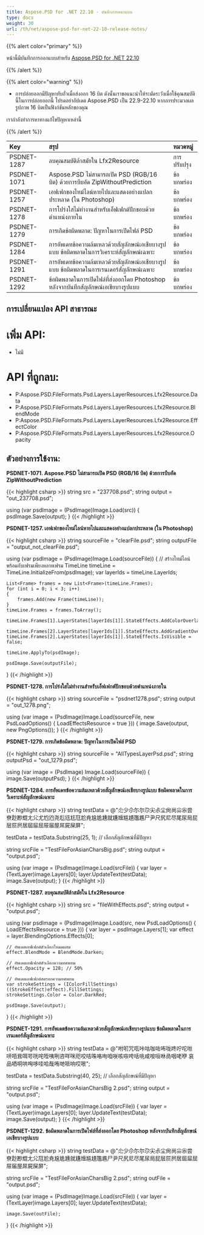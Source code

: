 ```yaml
---
title: Aspose.PSD for .NET 22.10 - บันทึกการออกแบบ
type: docs
weight: 30
url: /th/net/aspose-psd-for-net-22-10-release-notes/
---
```


{{% alert color="primary" %}}

หน้านี้มีบันทึกการออกแบบสำหรับ [Aspose.PSD for .NET 22.10](https://www.nuget.org/packages/Aspose.PSD/)

{{% /alert %}}

{{% alert color="warning" %}}

- การปล่อยออกมีปัญหาทับถั่วเมื่อส่งออก 16 บิต ดังนั้นเราขอแนะนำให้ระมัดระวังเมื่อใช้คุณสมบัตินี้ในการปล่อยออกนี้
โปรดอย่าอัปเดต Aspose.PSD เป็น 22.9-22.10 หากการประมวลผลรูปภาพ 16 บิตเป็นฟังก์ชันหลักของคุณ

เรากำลังทำการหาทางแก้ไขปัญหาเหล่านี้

{{% /alert %}}

|**Key**|**สรุป**|**หมวดหมู่**|
| :- | :- | :- |
|PSDNET-1287|ลบคุณสมบัติล้าสมัยใน Lfx2Resource|การปรับปรุง|
|PSDNET-1071|Aspose.PSD ไม่สามารถเปิด PSD (RGB/16 บิต) ด้วยการบีบอัด ZipWithoutPrediction|ข้อบกพร่อง|
|PSDNET-1257|เอฟเฟกของไทม์ไลน์หายไปและแสดงอย่างแปลกประหลาด (ใน Photoshop)|ข้อบกพร่อง|
|PSDNET-1278|การโปร่งใสไม่ทำงานสำหรับเอ็ฟเฟกต์ปักขอบด้วยตำแหน่งภายใน|ข้อบกพร่อง|
|PSDNET-1279|การเกิดข้อผิดพลาด: ปัญหาในการเปิดไฟล์ PSD|ข้อบกพร่อง|
|PSDNET-1284|การอัพเดทข้อความล้มเหลวด้วยสัญลักษณ์เอเชียบางรูปแบบ ข้อผิดพลาดในการวิเคราะห์สัญลักษณ์เฉพาะ|ข้อบกพร่อง|
|PSDNET-1291|การอัพเดทข้อความล้มเหลวด้วยสัญลักษณ์เอเชียบางรูปแบบ ข้อผิดพลาดในการเรนเดอร์สัญลักษณ์เฉพาะ|ข้อบกพร่อง|
|PSDNET-1292|ข้อผิดพลาดในการเปิดไฟล์ที่ส่งออกโดย Photoshop หลังจากบันทึกสัญลักษณ์เอเชียบางรูปแบบ|ข้อบกพร่อง|


## **การเปลี่ยนแปลง API สาธารณะ**
# **เพิ่ม API:**
- ไม่มี


# **API ที่ถูกลบ:**
- P:Aspose.PSD.FileFormats.Psd.Layers.LayerResources.Lfx2Resource.Data
- P:Aspose.PSD.FileFormats.Psd.Layers.LayerResources.Lfx2Resource.BlendMode
- P:Aspose.PSD.FileFormats.Psd.Layers.LayerResources.Lfx2Resource.EffectColor
- P:Aspose.PSD.FileFormats.Psd.Layers.LayerResources.Lfx2Resource.Opacity


## **ตัวอย่างการใช้งาน:**

**PSDNET-1071. Aspose.PSD ไม่สามารถเปิด PSD (RGB/16 บิต) ด้วยการบีบอัด ZipWithoutPrediction**

{{< highlight csharp >}}
string src = "237708.psd";
string output = "out_237708.psd";

using (var psdImage = (PsdImage)Image.Load(src))
{
    psdImage.Save(output);
}
{{< /highlight >}}

**PSDNET-1257. เอฟเฟกของไทม์ไลน์หายไปและแสดงอย่างแปลกประหลาด (ใน Photoshop)**

{{< highlight csharp >}}
string sourceFile = "clearFile.psd";
string outputFile = "output_not_clearFile.psd";

using (var psdImage = (PsdImage)Image.Load(sourceFile))
{
    // สร้างไทม์ไลน์พร้อมกับเฟรมเพียงหลายเฟรม
    TimeLine timeLine = TimeLine.InitializeFrom(psdImage);
    var layerIds = timeLine.LayerIds;

    List<Frame> frames = new List<Frame>(timeLine.Frames);
    for (int i = 0; i < 3; i++)
    {
        frames.Add(new Frame(timeLine));
    }
    timeLine.Frames = frames.ToArray();

    timeLine.Frames[1].LayerStates[layerIds[1]].StateEffects.AddColorOverlay();

    timeLine.Frames[2].LayerStates[layerIds[1]].StateEffects.AddGradientOverlay();
    timeLine.Frames[2].LayerStates[layerIds[1]].StateEffects.IsVisible = false;

    timeLine.ApplyTo(psdImage);

    psdImage.Save(outputFile);
}
{{< /highlight >}}

**PSDNET-1278. การโปร่งใสไม่ทำงานสำหรับเอ็ฟเฟกต์ปักขอบด้วยตำแหน่งภายใน**

{{< highlight csharp >}}
string sourceFile = "psdnet1278.psd";
string output = "out_1278.png";

using (var image = (PsdImage)Image.Load(sourceFile, new PsdLoadOptions() { LoadEffectsResource = true }))
{
    image.Save(output, new PngOptions());
}
{{< /highlight >}}

**PSDNET-1279. การเกิดข้อผิดพลาด: ปัญหาในการเปิดไฟล์ PSD**

{{< highlight csharp >}}
string sourceFile = "AllTypesLayerPsd.psd";
string outputPsd = "out_1279.psd";

using (var image = (PsdImage) Image.Load(sourceFile))
{
    image.Save(outputPsd);
}
{{< /highlight >}}

**PSDNET-1284. การอัพเดทข้อความล้มเหลวด้วยสัญลักษณ์เอเชียบางรูปแบบ ข้อผิดพลาดในการวิเคราะห์สัญลักษณ์เฉพาะ**

{{< highlight csharp >}}
string testData = @"尐少尒尓尔尕尖尗尘尙尚尛尜尝尞尟尠尡尢尣尤尥尦尧尨尩尪尫尬尭尮尯尰就尲尳尴尵尶尷尸尹尺尻尼尽尾尿局屁层屃屄居屆屇屈屉届屋屌屍屎屏";

testData = testData.Substring(25, 1); // เลือกสัญลักษณ์ที่มีปัญหา

string srcFile = "TestFileForAsianCharsBig.psd";
string output = "output.psd";

using (var image = (PsdImage)Image.Load(srcFile))
{
    var layer = (TextLayer)image.Layers[0];
    layer.UpdateText(testData);
    image.Save(output);
}
{{< /highlight >}}

**PSDNET-1287. ลบคุณสมบัติล้าสมัยใน Lfx2Resource**

{{< highlight csharp >}}
string src = "fileWithEffects.psd";
string output = "output.psd";

using (var psdImage = (PsdImage)Image.Load(src, new PsdLoadOptions() { LoadEffectsResource = true }))
{
    var layer = psdImage.Layers[1];
    var effect = layer.BlendingOptions.Effects[0];

    // อัพเดตเอฟเฟกต์ตัวเลือกโหมดผสม
    effect.BlendMode = BlendMode.Darken;

    // อัพเดตเอฟเฟกต์ตัวเลือกความทศพทม
    effect.Opacity = 128; // 50%

    // อัพเดตเอฟเฟกต์สตรอกความทศพทม
    var strokeSettings = (IColorFillSettings)((StrokeEffect)effect).FillSettings;
    strokeSettings.Color = Color.DarkRed;

    psdImage.Save(output);
}
{{< /highlight >}}

**PSDNET-1291. การอัพเดตข้อความล้มเหลวด้วยสัญลักษณ์เอเชียบางรูปแบบ ข้อผิดพลาดในการเรนเดอร์สัญลักษณ์เฉพาะ**

{{< highlight csharp >}}
string testData = @"咐咑咒咓咔咕咖咗咘咙咚咛咜咝咞咟咠咡咢咣咤咥咦咧咨咩咪咫咬咭咮咯咰咱咲咳咴咵咶咷咸咹咺咻咼咽咾咿
哀品哂哃哄哅哆哇哈哉哊哋哌响哎哏";

testData = testData.Substring(40, 25); // เลือกสัญลักษณ์ที่มีปัญหา

string srcFile = "TestFileForAsianCharsBig 2.psd";
string output = "output.psd";

using (var image = (PsdImage)Image.Load(srcFile))
{
    var layer = (TextLayer)image.Layers[0];
    layer.UpdateText(testData);
    image.Save(output);
}
{{< /highlight >}}

**PSDNET-1292. ข้อผิดพลาดในการเปิดไฟล์ที่ส่งออกโดย Photoshop หลังจากบันทึกสัญลักษณ์เอเชียบางรูปแบบ**

{{< highlight csharp >}}
string testData = @"尐少尒尓尔尕尖尗尘尙尚尛尜尝尞尟尠尡尢尣尫尬尭尮尯尰就尲尳尴尵尶尷尸尹尺尻尼尽尾尿局屁层屃屄居屆屇屈屉届屋屌屍屎屏";

string srcFile = "TestFileForAsianCharsBig 2.psd";
string outFile = "output.psd";

using (var image = (PsdImage)Image.Load(srcFile))
{
    var layer = (TextLayer)image.Layers[0];
    layer.UpdateText(testData);

    image.Save(outFile);
}
{{< /highlight >}}
